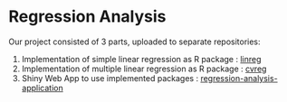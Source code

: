 # Regression Analysis

Our project consisted of 3 parts, uploaded to separate repositories:

1. Implementation of simple linear regression as R package : [linreg](https://github.com/verinak/linreg)
2. Implementation of multiple linear regression as R package : [cvreg](https://github.com/verinak/cvreg)
3. Shiny Web App to use implemented packages : [regression-analysis-application](https://github.com/verinak/regression-analysis-application)